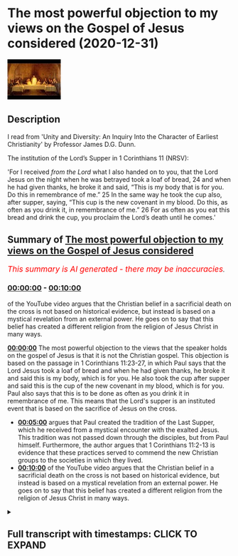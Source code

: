 # The most powerful objection to my views on the Gospel of Jesus considered (2020-12-31)

![alt The most powerful objection to my views on the Gospel of Jesus considered](lNeVDnS7eoQ.jpg "The most powerful objection to my views on the Gospel of Jesus considered")

## Description

I read from 'Unity and Diversity: An Inquiry Into the Character of Earliest Christianity' by Professor James D.G. Dunn.

The institution of the Lord’s Supper in 1 Corinthians 11 (NRSV):

'For I received *from the Lord* what I also handed on to you, that the Lord Jesus on the night when he was betrayed took a loaf of bread, 24 and when he had given thanks, he broke it and said, “This is my body that is for you. Do this in remembrance of me.” 25 In the same way he took the cup also, after supper, saying, “This cup is the new covenant in my blood. Do this, as often as you drink it, in remembrance of me.” 26 For as often as you eat this bread and drink the cup, you proclaim the Lord’s death until he comes.'

## Summary of [The most powerful objection to my views on the Gospel of Jesus considered](https://www.youtube.com/watch?v=lNeVDnS7eoQ)


*<span style="color:red; font-size:125%">This summary is AI generated - there may be inaccuracies</span>. [](/)*

### [00:00:00](https://www.youtube.com/watch?v=lNeVDnS7eoQ&t=0) - [00:10:00](https://www.youtube.com/watch?v=lNeVDnS7eoQ&t=600)

of the YouTube video argues that the Christian belief in a sacrificial death on the cross is not based on historical evidence, but instead is based on a mystical revelation from an external power. He goes on to say that this belief has created a different religion from the religion of Jesus Christ in many ways.

**[00:00:00](https://www.youtube.com/watch?v=lNeVDnS7eoQ&t=0)** The most powerful objection to the views that the speaker holds on the gospel of Jesus is that it is not the Christian gospel. This objection is based on the passage in 1 Corinthians 11:23-27, in which Paul says that the Lord Jesus took a loaf of bread and when he had given thanks, he broke it and said this is my body, which is for you. He also took the cup after supper and said this is the cup of the new covenant in my blood, which is for you. Paul also says that this is to be done as often as you drink it in remembrance of me. This means that the Lord's supper is an instituted event that is based on the sacrifice of Jesus on the cross.
* **[00:05:00](https://www.youtube.com/watch?v=lNeVDnS7eoQ&t=300)** argues that Paul created the tradition of the Last Supper, which he received from a mystical encounter with the exalted Jesus. This tradition was not passed down through the disciples, but from Paul himself. Furthermore, the author argues that 1 Corinthians 11:2-13 is evidence that these practices served to commend the new Christian groups to the societies in which they lived.
* **[00:10:00](https://www.youtube.com/watch?v=lNeVDnS7eoQ&t=600)** of the YouTube video argues that the Christian belief in a sacrificial death on the cross is not based on historical evidence, but instead is based on a mystical revelation from an external power. He goes on to say that this belief has created a different religion from the religion of Jesus Christ in many ways.

<details><summary><h2>Full transcript with timestamps: CLICK TO EXPAND</h2></summary>

[0:00:01](https://youtu.be/lNeVDnS7eoQ?t=1) hello and in this uh episode  
[0:00:03](https://youtu.be/lNeVDnS7eoQ?t=3) on new year's eve i want to talk about  
[0:00:05](https://youtu.be/lNeVDnS7eoQ?t=5) what may be the most powerful  
[0:00:07](https://youtu.be/lNeVDnS7eoQ?t=7) single objection to the views that i  
[0:00:10](https://youtu.be/lNeVDnS7eoQ?t=10) commonly articulate in my conversations  
[0:00:13](https://youtu.be/lNeVDnS7eoQ?t=13) and debates with christians and in my  
[0:00:15](https://youtu.be/lNeVDnS7eoQ?t=15) own understanding of  
[0:00:16](https://youtu.be/lNeVDnS7eoQ?t=16) what jesus ministry was about i think  
[0:00:19](https://youtu.be/lNeVDnS7eoQ?t=19) that  
[0:00:20](https://youtu.be/lNeVDnS7eoQ?t=20) the message that jesus preached wasn't  
[0:00:22](https://youtu.be/lNeVDnS7eoQ?t=22) uh the christian gospel  
[0:00:24](https://youtu.be/lNeVDnS7eoQ?t=24) but it was quite different it was based  
[0:00:26](https://youtu.be/lNeVDnS7eoQ?t=26) around the uh devotion to the one  
[0:00:28](https://youtu.be/lNeVDnS7eoQ?t=28) the one god with an emphasis on mercy  
[0:00:31](https://youtu.be/lNeVDnS7eoQ?t=31) and love and forgiveness against  
[0:00:32](https://youtu.be/lNeVDnS7eoQ?t=32) hypocrisy  
[0:00:34](https://youtu.be/lNeVDnS7eoQ?t=34) uh an emphasis on interior sincerity  
[0:00:37](https://youtu.be/lNeVDnS7eoQ?t=37) uh rather mere externality and uh  
[0:00:40](https://youtu.be/lNeVDnS7eoQ?t=40) there is no mention in in my  
[0:00:42](https://youtu.be/lNeVDnS7eoQ?t=42) understanding of jesus death  
[0:00:45](https://youtu.be/lNeVDnS7eoQ?t=45) being required for salvation to enter  
[0:00:48](https://youtu.be/lNeVDnS7eoQ?t=48) into the kingdom  
[0:00:48](https://youtu.be/lNeVDnS7eoQ?t=48) for forgiveness of sins because people  
[0:00:51](https://youtu.be/lNeVDnS7eoQ?t=51) were entering into the kingdom  
[0:00:52](https://youtu.be/lNeVDnS7eoQ?t=52) of god um the prostitutes and the tax  
[0:00:55](https://youtu.be/lNeVDnS7eoQ?t=55) collectors and the poor and so on as  
[0:00:57](https://youtu.be/lNeVDnS7eoQ?t=57) luke mentions long before uh this  
[0:01:00](https://youtu.be/lNeVDnS7eoQ?t=60) sacrificial death on the cross but uh  
[0:01:03](https://youtu.be/lNeVDnS7eoQ?t=63) the objection is made  
[0:01:04](https://youtu.be/lNeVDnS7eoQ?t=64) that if one looks at the gospels  
[0:01:06](https://youtu.be/lNeVDnS7eoQ?t=66) particularly the end of jesus's life  
[0:01:09](https://youtu.be/lNeVDnS7eoQ?t=69) on the night that he was betrayed we  
[0:01:12](https://youtu.be/lNeVDnS7eoQ?t=72) come across something called the last  
[0:01:14](https://youtu.be/lNeVDnS7eoQ?t=74) supper and this is  
[0:01:16](https://youtu.be/lNeVDnS7eoQ?t=76) commemorated in today's churches it's  
[0:01:18](https://youtu.be/lNeVDnS7eoQ?t=78) called the mass or the eucharist  
[0:01:21](https://youtu.be/lNeVDnS7eoQ?t=81) or holy communion or the last supper  
[0:01:24](https://youtu.be/lNeVDnS7eoQ?t=84) basically looking back uh to this event  
[0:01:28](https://youtu.be/lNeVDnS7eoQ?t=88) that uh the bible records apparently  
[0:01:32](https://youtu.be/lNeVDnS7eoQ?t=92) and our earliest recollection of that  
[0:01:34](https://youtu.be/lNeVDnS7eoQ?t=94) the earliest uh narration of that is in  
[0:01:36](https://youtu.be/lNeVDnS7eoQ?t=96) paul's letters  
[0:01:37](https://youtu.be/lNeVDnS7eoQ?t=97) and i just wanted to read to you what it  
[0:01:40](https://youtu.be/lNeVDnS7eoQ?t=100) says  
[0:01:41](https://youtu.be/lNeVDnS7eoQ?t=101) in 1 corinthians chapter 11  
[0:01:44](https://youtu.be/lNeVDnS7eoQ?t=104) verse 23 onwards it says for i received  
[0:01:48](https://youtu.be/lNeVDnS7eoQ?t=108) from the lord but i also handed on to  
[0:01:50](https://youtu.be/lNeVDnS7eoQ?t=110) you  
[0:01:50](https://youtu.be/lNeVDnS7eoQ?t=110) that the lord jesus on the night that he  
[0:01:53](https://youtu.be/lNeVDnS7eoQ?t=113) was betrayed  
[0:01:54](https://youtu.be/lNeVDnS7eoQ?t=114) took a loaf of bread and when he had  
[0:01:56](https://youtu.be/lNeVDnS7eoQ?t=116) given thanks  
[0:01:57](https://youtu.be/lNeVDnS7eoQ?t=117) he broke it and said this is my body  
[0:02:00](https://youtu.be/lNeVDnS7eoQ?t=120) that is for you  
[0:02:01](https://youtu.be/lNeVDnS7eoQ?t=121) do this in remembrance of me  
[0:02:05](https://youtu.be/lNeVDnS7eoQ?t=125) in the same way he took the cup also  
[0:02:07](https://youtu.be/lNeVDnS7eoQ?t=127) after supper saying  
[0:02:09](https://youtu.be/lNeVDnS7eoQ?t=129) this is the cup of the new covenant in  
[0:02:11](https://youtu.be/lNeVDnS7eoQ?t=131) my blood  
[0:02:13](https://youtu.be/lNeVDnS7eoQ?t=133) do this as often as you drink it in  
[0:02:15](https://youtu.be/lNeVDnS7eoQ?t=135) remembrance  
[0:02:16](https://youtu.be/lNeVDnS7eoQ?t=136) of me for as often as you eat  
[0:02:20](https://youtu.be/lNeVDnS7eoQ?t=140) this bread and drink this cup you  
[0:02:22](https://youtu.be/lNeVDnS7eoQ?t=142) proclaim  
[0:02:23](https://youtu.be/lNeVDnS7eoQ?t=143) the lord's death until he comes  
[0:02:27](https://youtu.be/lNeVDnS7eoQ?t=147) so this is commonly understood to be the  
[0:02:29](https://youtu.be/lNeVDnS7eoQ?t=149) institution  
[0:02:30](https://youtu.be/lNeVDnS7eoQ?t=150) of the lord's supper and clearly  
[0:02:32](https://youtu.be/lNeVDnS7eoQ?t=152) portraying jesus death  
[0:02:34](https://youtu.be/lNeVDnS7eoQ?t=154) as sacrificial as inaugurating a new  
[0:02:37](https://youtu.be/lNeVDnS7eoQ?t=157) covenant  
[0:02:39](https://youtu.be/lNeVDnS7eoQ?t=159) and as being absolutely key for  
[0:02:41](https://youtu.be/lNeVDnS7eoQ?t=161) salvation and the forgiveness of sins  
[0:02:43](https://youtu.be/lNeVDnS7eoQ?t=163) so this is seen as this passage is seen  
[0:02:46](https://youtu.be/lNeVDnS7eoQ?t=166) as a decisive  
[0:02:47](https://youtu.be/lNeVDnS7eoQ?t=167) objection to the my own understanding of  
[0:02:50](https://youtu.be/lNeVDnS7eoQ?t=170) the gospel of jesus  
[0:02:51](https://youtu.be/lNeVDnS7eoQ?t=171) which i've just mentioned so there are  
[0:02:54](https://youtu.be/lNeVDnS7eoQ?t=174) one or two  
[0:02:55](https://youtu.be/lNeVDnS7eoQ?t=175) possible ways of responding to this  
[0:02:57](https://youtu.be/lNeVDnS7eoQ?t=177) objection  
[0:02:58](https://youtu.be/lNeVDnS7eoQ?t=178) and um i want to share with you  
[0:03:02](https://youtu.be/lNeVDnS7eoQ?t=182) uh some comments in this book which i  
[0:03:04](https://youtu.be/lNeVDnS7eoQ?t=184) mentioned in a previous video  
[0:03:06](https://youtu.be/lNeVDnS7eoQ?t=186) unity and diversity in the new testament  
[0:03:08](https://youtu.be/lNeVDnS7eoQ?t=188) an inquiry into  
[0:03:10](https://youtu.be/lNeVDnS7eoQ?t=190) the character of earliest christianity  
[0:03:12](https://youtu.be/lNeVDnS7eoQ?t=192) by  
[0:03:13](https://youtu.be/lNeVDnS7eoQ?t=193) professor jimmy dunn of durham  
[0:03:15](https://youtu.be/lNeVDnS7eoQ?t=195) university  
[0:03:17](https://youtu.be/lNeVDnS7eoQ?t=197) and he has a paragraph directly  
[0:03:19](https://youtu.be/lNeVDnS7eoQ?t=199) commenting on the nature of  
[0:03:21](https://youtu.be/lNeVDnS7eoQ?t=201) paul's comments in one corinthians which  
[0:03:23](https://youtu.be/lNeVDnS7eoQ?t=203) i think throw  
[0:03:24](https://youtu.be/lNeVDnS7eoQ?t=204) a completely different light on the  
[0:03:26](https://youtu.be/lNeVDnS7eoQ?t=206) whole  
[0:03:27](https://youtu.be/lNeVDnS7eoQ?t=207) argument and um and i'll just read it  
[0:03:30](https://youtu.be/lNeVDnS7eoQ?t=210) and then make some comments  
[0:03:32](https://youtu.be/lNeVDnS7eoQ?t=212) so on page 72 of dunn's book he writes  
[0:03:36](https://youtu.be/lNeVDnS7eoQ?t=216) here is a tradition of jesus's words  
[0:03:38](https://youtu.be/lNeVDnS7eoQ?t=218) which peter clearly believes  
[0:03:40](https://youtu.be/lNeVDnS7eoQ?t=220) should govern the common meals of the  
[0:03:42](https://youtu.be/lNeVDnS7eoQ?t=222) corinthians  
[0:03:44](https://youtu.be/lNeVDnS7eoQ?t=224) at the same time he has no compunction  
[0:03:47](https://youtu.be/lNeVDnS7eoQ?t=227) about adding what appears to be his own  
[0:03:49](https://youtu.be/lNeVDnS7eoQ?t=229) interpretation to the received formula  
[0:03:52](https://youtu.be/lNeVDnS7eoQ?t=232) quote  
[0:03:53](https://youtu.be/lNeVDnS7eoQ?t=233) for as often as you eat this bread and  
[0:03:55](https://youtu.be/lNeVDnS7eoQ?t=235) drink this cup  
[0:03:56](https://youtu.be/lNeVDnS7eoQ?t=236) you proclaim the lord's death until he  
[0:03:58](https://youtu.be/lNeVDnS7eoQ?t=238) comes  
[0:04:00](https://youtu.be/lNeVDnS7eoQ?t=240) that's 1126 moreover  
[0:04:03](https://youtu.be/lNeVDnS7eoQ?t=243) he specifically designates the source of  
[0:04:05](https://youtu.be/lNeVDnS7eoQ?t=245) the last supper tradition as  
[0:04:07](https://youtu.be/lNeVDnS7eoQ?t=247) the lord this seems to mean not so much  
[0:04:10](https://youtu.be/lNeVDnS7eoQ?t=250) that the earthly jesus was the original  
[0:04:12](https://youtu.be/lNeVDnS7eoQ?t=252) source  
[0:04:13](https://youtu.be/lNeVDnS7eoQ?t=253) of the tradition but rather that paul  
[0:04:16](https://youtu.be/lNeVDnS7eoQ?t=256) understood the present  
[0:04:17](https://youtu.be/lNeVDnS7eoQ?t=257) exalted jesus to be the immediate source  
[0:04:20](https://youtu.be/lNeVDnS7eoQ?t=260) of the historical formula that is to say  
[0:04:24](https://youtu.be/lNeVDnS7eoQ?t=264) that it was authoritative not because it  
[0:04:26](https://youtu.be/lNeVDnS7eoQ?t=266) was a tradition  
[0:04:28](https://youtu.be/lNeVDnS7eoQ?t=268) but because it was received and accepted  
[0:04:30](https://youtu.be/lNeVDnS7eoQ?t=270) on the direct authority  
[0:04:32](https://youtu.be/lNeVDnS7eoQ?t=272) of the exalted one compare and note the  
[0:04:35](https://youtu.be/lNeVDnS7eoQ?t=275) present tense in 1 corinthians  
[0:04:37](https://youtu.be/lNeVDnS7eoQ?t=277) 7 10. here again  
[0:04:41](https://youtu.be/lNeVDnS7eoQ?t=281) evidently we are back with the idea of  
[0:04:43](https://youtu.be/lNeVDnS7eoQ?t=283) pneumatic tradition  
[0:04:45](https://youtu.be/lNeVDnS7eoQ?t=285) tradition which is authoritative because  
[0:04:47](https://youtu.be/lNeVDnS7eoQ?t=287) of its immediate inspiration  
[0:04:49](https://youtu.be/lNeVDnS7eoQ?t=289) and its direct relevance end quote  
[0:04:54](https://youtu.be/lNeVDnS7eoQ?t=294) so i think in simpler language what um  
[0:04:58](https://youtu.be/lNeVDnS7eoQ?t=298) don is saying is that this story the  
[0:05:01](https://youtu.be/lNeVDnS7eoQ?t=301) last supper  
[0:05:02](https://youtu.be/lNeVDnS7eoQ?t=302) according to paul and i think done is  
[0:05:05](https://youtu.be/lNeVDnS7eoQ?t=305) right to stress  
[0:05:06](https://youtu.be/lNeVDnS7eoQ?t=306) verse 23 for i received from the lord  
[0:05:10](https://youtu.be/lNeVDnS7eoQ?t=310) what i also handed on to you that the  
[0:05:12](https://youtu.be/lNeVDnS7eoQ?t=312) lord jesus on the night that he was  
[0:05:14](https://youtu.be/lNeVDnS7eoQ?t=314) betrayed  
[0:05:14](https://youtu.be/lNeVDnS7eoQ?t=314) took a loaf of bread etc so  
[0:05:17](https://youtu.be/lNeVDnS7eoQ?t=317) paul it seems received this uh  
[0:05:20](https://youtu.be/lNeVDnS7eoQ?t=320) institution of the last supper  
[0:05:22](https://youtu.be/lNeVDnS7eoQ?t=322) directly from the exalted christ  
[0:05:26](https://youtu.be/lNeVDnS7eoQ?t=326) he did not receive it from peter james  
[0:05:30](https://youtu.be/lNeVDnS7eoQ?t=330) uh john or any of the the actual  
[0:05:32](https://youtu.be/lNeVDnS7eoQ?t=332) disciples of jesus  
[0:05:33](https://youtu.be/lNeVDnS7eoQ?t=333) and indeed elsewhere paul is very clear  
[0:05:36](https://youtu.be/lNeVDnS7eoQ?t=336) that the gospel himself  
[0:05:38](https://youtu.be/lNeVDnS7eoQ?t=338) that he preaches is uh he had not  
[0:05:40](https://youtu.be/lNeVDnS7eoQ?t=340) received from any human being  
[0:05:42](https://youtu.be/lNeVDnS7eoQ?t=342) and in galatians um he makes that very  
[0:05:45](https://youtu.be/lNeVDnS7eoQ?t=345) clear in galatians chapter 1  
[0:05:47](https://youtu.be/lNeVDnS7eoQ?t=347) where he says about the gospel that he  
[0:05:49](https://youtu.be/lNeVDnS7eoQ?t=349) preaches verse 11  
[0:05:51](https://youtu.be/lNeVDnS7eoQ?t=351) i want you to know that the gospel that  
[0:05:54](https://youtu.be/lNeVDnS7eoQ?t=354) was proclaimed by me  
[0:05:56](https://youtu.be/lNeVDnS7eoQ?t=356) is not of human origin for i did not  
[0:05:58](https://youtu.be/lNeVDnS7eoQ?t=358) receive it from a human source  
[0:06:00](https://youtu.be/lNeVDnS7eoQ?t=360) nor was i taught it but i received it  
[0:06:04](https://youtu.be/lNeVDnS7eoQ?t=364) through a revelation  
[0:06:05](https://youtu.be/lNeVDnS7eoQ?t=365) of jesus christ so these ideas that paul  
[0:06:08](https://youtu.be/lNeVDnS7eoQ?t=368) is preaching  
[0:06:09](https://youtu.be/lNeVDnS7eoQ?t=369) um which uh he has also passes on to  
[0:06:13](https://youtu.be/lNeVDnS7eoQ?t=373) the corinthians to the thessalonians to  
[0:06:16](https://youtu.be/lNeVDnS7eoQ?t=376) the people in the church in colossia  
[0:06:19](https://youtu.be/lNeVDnS7eoQ?t=379) to wherever he founded a church  
[0:06:22](https://youtu.be/lNeVDnS7eoQ?t=382) this is what he taught them was the  
[0:06:24](https://youtu.be/lNeVDnS7eoQ?t=384) christian faith this is what he taught  
[0:06:25](https://youtu.be/lNeVDnS7eoQ?t=385) them as the gospel  
[0:06:26](https://youtu.be/lNeVDnS7eoQ?t=386) he didn't receive that from any of jesus  
[0:06:28](https://youtu.be/lNeVDnS7eoQ?t=388) disciples  
[0:06:29](https://youtu.be/lNeVDnS7eoQ?t=389) he received it from a mystical encounter  
[0:06:32](https://youtu.be/lNeVDnS7eoQ?t=392) with the exalted jesus  
[0:06:34](https://youtu.be/lNeVDnS7eoQ?t=394) now there are three accounts in the book  
[0:06:37](https://youtu.be/lNeVDnS7eoQ?t=397) of acts  
[0:06:38](https://youtu.be/lNeVDnS7eoQ?t=398) written by luke of uh  
[0:06:42](https://youtu.be/lNeVDnS7eoQ?t=402) paul's claim that on the road to  
[0:06:44](https://youtu.be/lNeVDnS7eoQ?t=404) damascus  
[0:06:45](https://youtu.be/lNeVDnS7eoQ?t=405) he had this incredible encounter with  
[0:06:47](https://youtu.be/lNeVDnS7eoQ?t=407) jesus with the written cr  
[0:06:49](https://youtu.be/lNeVDnS7eoQ?t=409) isn't christ and these he calls  
[0:06:52](https://youtu.be/lNeVDnS7eoQ?t=412) visions this is not my word uh if you  
[0:06:55](https://youtu.be/lNeVDnS7eoQ?t=415) look at  
[0:06:56](https://youtu.be/lNeVDnS7eoQ?t=416) acts chapter 26  
[0:06:59](https://youtu.be/lNeVDnS7eoQ?t=419) there are three accounts as i say of  
[0:07:01](https://youtu.be/lNeVDnS7eoQ?t=421) this story in acts  
[0:07:02](https://youtu.be/lNeVDnS7eoQ?t=422) in the last account acts 26 verse 19  
[0:07:06](https://youtu.be/lNeVDnS7eoQ?t=426) he tells this story to king agrippa and  
[0:07:09](https://youtu.be/lNeVDnS7eoQ?t=429) he says i was not  
[0:07:10](https://youtu.be/lNeVDnS7eoQ?t=430) disobedient to the heavenly vision this  
[0:07:13](https://youtu.be/lNeVDnS7eoQ?t=433) refers to the story of his encounter  
[0:07:16](https://youtu.be/lNeVDnS7eoQ?t=436) on the road to damascus he has just  
[0:07:17](https://youtu.be/lNeVDnS7eoQ?t=437) described in the preceding  
[0:07:19](https://youtu.be/lNeVDnS7eoQ?t=439) verses and uh  
[0:07:23](https://youtu.be/lNeVDnS7eoQ?t=443) agrippa says you are out of your mind  
[0:07:24](https://youtu.be/lNeVDnS7eoQ?t=444) paul too much learning has drived you  
[0:07:27](https://youtu.be/lNeVDnS7eoQ?t=447) insane  
[0:07:27](https://youtu.be/lNeVDnS7eoQ?t=447) that's um the king's uh perhaps  
[0:07:30](https://youtu.be/lNeVDnS7eoQ?t=450) insightful  
[0:07:31](https://youtu.be/lNeVDnS7eoQ?t=451) response so paul gets his teaching not  
[0:07:35](https://youtu.be/lNeVDnS7eoQ?t=455) from  
[0:07:36](https://youtu.be/lNeVDnS7eoQ?t=456) uh jesus uh the historical jesus who he  
[0:07:39](https://youtu.be/lNeVDnS7eoQ?t=459) never met  
[0:07:39](https://youtu.be/lNeVDnS7eoQ?t=459) he doesn't get it from his disciples who  
[0:07:42](https://youtu.be/lNeVDnS7eoQ?t=462) he doesn't  
[0:07:42](https://youtu.be/lNeVDnS7eoQ?t=462) he absolutely clear he doesn't get that  
[0:07:44](https://youtu.be/lNeVDnS7eoQ?t=464) teaching from them he gets it from a  
[0:07:46](https://youtu.be/lNeVDnS7eoQ?t=466) vision  
[0:07:47](https://youtu.be/lNeVDnS7eoQ?t=467) and then he founds his churches in the  
[0:07:49](https://youtu.be/lNeVDnS7eoQ?t=469) gentile world who then pass it on to  
[0:07:52](https://youtu.be/lNeVDnS7eoQ?t=472) uh their succeeding uh generations  
[0:07:55](https://youtu.be/lNeVDnS7eoQ?t=475) now what about the gospels well  
[0:07:58](https://youtu.be/lNeVDnS7eoQ?t=478) if you look at the the wording uh in 1  
[0:08:01](https://youtu.be/lNeVDnS7eoQ?t=481) corinthians 11  
[0:08:03](https://youtu.be/lNeVDnS7eoQ?t=483) it is pretty much the same as we found  
[0:08:05](https://youtu.be/lNeVDnS7eoQ?t=485) in matthew mark and luke  
[0:08:06](https://youtu.be/lNeVDnS7eoQ?t=486) with some very slight differences it  
[0:08:08](https://youtu.be/lNeVDnS7eoQ?t=488) looks as if they have taken this  
[0:08:09](https://youtu.be/lNeVDnS7eoQ?t=489) tradition  
[0:08:11](https://youtu.be/lNeVDnS7eoQ?t=491) uh that has been passed on by paul to  
[0:08:13](https://youtu.be/lNeVDnS7eoQ?t=493) his churches  
[0:08:15](https://youtu.be/lNeVDnS7eoQ?t=495) they've taken this tradition which was  
[0:08:17](https://youtu.be/lNeVDnS7eoQ?t=497) uh came about  
[0:08:18](https://youtu.be/lNeVDnS7eoQ?t=498) some years earlier in the 1950s early 19  
[0:08:22](https://youtu.be/lNeVDnS7eoQ?t=502) early a.d 50 when the letter was written  
[0:08:26](https://youtu.be/lNeVDnS7eoQ?t=506) uh one corinthians and they've  
[0:08:27](https://youtu.be/lNeVDnS7eoQ?t=507) incorporated that story into  
[0:08:30](https://youtu.be/lNeVDnS7eoQ?t=510) their telling of the gospel because the  
[0:08:32](https://youtu.be/lNeVDnS7eoQ?t=512) gospels are not written by eyewitnesses  
[0:08:34](https://youtu.be/lNeVDnS7eoQ?t=514) as is now universally acknowledged by  
[0:08:37](https://youtu.be/lNeVDnS7eoQ?t=517) new testament scholars  
[0:08:38](https://youtu.be/lNeVDnS7eoQ?t=518) their second generation um creations and  
[0:08:41](https://youtu.be/lNeVDnS7eoQ?t=521) they're not written by  
[0:08:42](https://youtu.be/lNeVDnS7eoQ?t=522) disciples or eyewitnesses so  
[0:08:45](https://youtu.be/lNeVDnS7eoQ?t=525) the origin of this last supper story  
[0:08:47](https://youtu.be/lNeVDnS7eoQ?t=527) seems to be uh  
[0:08:49](https://youtu.be/lNeVDnS7eoQ?t=529) paul's vision that he had of jesus  
[0:08:52](https://youtu.be/lNeVDnS7eoQ?t=532) not the historical jesus and that's what  
[0:08:55](https://youtu.be/lNeVDnS7eoQ?t=535) dun says  
[0:08:56](https://youtu.be/lNeVDnS7eoQ?t=536) now this is quite uh explosive it's  
[0:08:59](https://youtu.be/lNeVDnS7eoQ?t=539) a huge game changer in terms of the  
[0:09:03](https://youtu.be/lNeVDnS7eoQ?t=543) debate about  
[0:09:03](https://youtu.be/lNeVDnS7eoQ?t=543) jesus own message jimmy dunn continues  
[0:09:08](https://youtu.be/lNeVDnS7eoQ?t=548) um just to drive the point home i guess  
[0:09:11](https://youtu.be/lNeVDnS7eoQ?t=551) paul  
[0:09:12](https://youtu.be/lNeVDnS7eoQ?t=552) also appeals on several occasions in one  
[0:09:14](https://youtu.be/lNeVDnS7eoQ?t=554) corinthians  
[0:09:15](https://youtu.be/lNeVDnS7eoQ?t=555) to the practices of other churches in  
[0:09:17](https://youtu.be/lNeVDnS7eoQ?t=557) the gentile mission and he quotes a  
[0:09:19](https://youtu.be/lNeVDnS7eoQ?t=559) bunch of texts  
[0:09:20](https://youtu.be/lNeVDnS7eoQ?t=560) here evidently a former church tradition  
[0:09:22](https://youtu.be/lNeVDnS7eoQ?t=562) was growing up which could be appealed  
[0:09:24](https://youtu.be/lNeVDnS7eoQ?t=564) to  
[0:09:25](https://youtu.be/lNeVDnS7eoQ?t=565) as some sort of unifying bond but  
[0:09:28](https://youtu.be/lNeVDnS7eoQ?t=568) if uh 1 corinthians 11 is any guide  
[0:09:32](https://youtu.be/lNeVDnS7eoQ?t=572) these were practices which served to  
[0:09:34](https://youtu.be/lNeVDnS7eoQ?t=574) commend the new christian groups to the  
[0:09:36](https://youtu.be/lNeVDnS7eoQ?t=576) societies in which they lived  
[0:09:38](https://youtu.be/lNeVDnS7eoQ?t=578) a bit oblique what dumb means by that  
[0:09:40](https://youtu.be/lNeVDnS7eoQ?t=580) and then he says and paul  
[0:09:42](https://youtu.be/lNeVDnS7eoQ?t=582) as the creator of that tradition  
[0:09:44](https://youtu.be/lNeVDnS7eoQ?t=584) certainly did not regard it as having an  
[0:09:46](https://youtu.be/lNeVDnS7eoQ?t=586) independent authority  
[0:09:47](https://youtu.be/lNeVDnS7eoQ?t=587) so paul is the creator of the tradition  
[0:09:50](https://youtu.be/lNeVDnS7eoQ?t=590) of the last supper  
[0:09:52](https://youtu.be/lNeVDnS7eoQ?t=592) he didn't get it from jesus the  
[0:09:53](https://youtu.be/lNeVDnS7eoQ?t=593) historical jesus didn't get it from  
[0:09:55](https://youtu.be/lNeVDnS7eoQ?t=595) peter from james from paul  
[0:09:56](https://youtu.be/lNeVDnS7eoQ?t=596) he created it and ultimately many years  
[0:10:00](https://youtu.be/lNeVDnS7eoQ?t=600) later  
[0:10:00](https://youtu.be/lNeVDnS7eoQ?t=600) in the second generation when whoever  
[0:10:03](https://youtu.be/lNeVDnS7eoQ?t=603) wrote matthew mark and luke came along  
[0:10:05](https://youtu.be/lNeVDnS7eoQ?t=605) it was the common practice of many many  
[0:10:07](https://youtu.be/lNeVDnS7eoQ?t=607) churches that paul had founded  
[0:10:09](https://youtu.be/lNeVDnS7eoQ?t=609) to believe that the death of jesus uh  
[0:10:12](https://youtu.be/lNeVDnS7eoQ?t=612) was sacrificial  
[0:10:13](https://youtu.be/lNeVDnS7eoQ?t=613) and that supplanted and took the place  
[0:10:16](https://youtu.be/lNeVDnS7eoQ?t=616) of the gospel of jesus  
[0:10:17](https://youtu.be/lNeVDnS7eoQ?t=617) which had a very different focus and a  
[0:10:19](https://youtu.be/lNeVDnS7eoQ?t=619) very different  
[0:10:20](https://youtu.be/lNeVDnS7eoQ?t=620) um soteriology and very different  
[0:10:23](https://youtu.be/lNeVDnS7eoQ?t=623) theology  
[0:10:24](https://youtu.be/lNeVDnS7eoQ?t=624) what about the gospel of john well as is  
[0:10:27](https://youtu.be/lNeVDnS7eoQ?t=627) well known  
[0:10:27](https://youtu.be/lNeVDnS7eoQ?t=627) um the gospel of john doesn't contain  
[0:10:31](https://youtu.be/lNeVDnS7eoQ?t=631) a last supper clearly it comes from a  
[0:10:33](https://youtu.be/lNeVDnS7eoQ?t=633) different tradition  
[0:10:34](https://youtu.be/lNeVDnS7eoQ?t=634) uh because the synoptic gospels as as we  
[0:10:36](https://youtu.be/lNeVDnS7eoQ?t=636) know matthew  
[0:10:38](https://youtu.be/lNeVDnS7eoQ?t=638) and luke use mark the earlier gospel  
[0:10:40](https://youtu.be/lNeVDnS7eoQ?t=640) written in the 70s a.d  
[0:10:42](https://youtu.be/lNeVDnS7eoQ?t=642) so it's a good 20 years later after paul  
[0:10:45](https://youtu.be/lNeVDnS7eoQ?t=645) um  
[0:10:46](https://youtu.be/lNeVDnS7eoQ?t=646) handed on that tradition to the  
[0:10:48](https://youtu.be/lNeVDnS7eoQ?t=648) corinthians um  
[0:10:50](https://youtu.be/lNeVDnS7eoQ?t=650) and matthew as i say matthew and luke  
[0:10:52](https://youtu.be/lNeVDnS7eoQ?t=652) used mark so really just one source  
[0:10:54](https://youtu.be/lNeVDnS7eoQ?t=654) which is  
[0:10:55](https://youtu.be/lNeVDnS7eoQ?t=655) mark so probably mark got this story  
[0:10:58](https://youtu.be/lNeVDnS7eoQ?t=658) from paul's churches  
[0:11:01](https://youtu.be/lNeVDnS7eoQ?t=661) and then luke and matthew incorporated  
[0:11:03](https://youtu.be/lNeVDnS7eoQ?t=663) that story into their own telling  
[0:11:05](https://youtu.be/lNeVDnS7eoQ?t=665) of the gospel john however  
[0:11:09](https://youtu.be/lNeVDnS7eoQ?t=669) is a separate tradition knows nothing of  
[0:11:12](https://youtu.be/lNeVDnS7eoQ?t=672) the  
[0:11:12](https://youtu.be/lNeVDnS7eoQ?t=672) last supper story although some do say  
[0:11:15](https://youtu.be/lNeVDnS7eoQ?t=675) particularly catholics that john chapter  
[0:11:17](https://youtu.be/lNeVDnS7eoQ?t=677) six  
[0:11:18](https://youtu.be/lNeVDnS7eoQ?t=678) is a reference to um the eucharist but  
[0:11:21](https://youtu.be/lNeVDnS7eoQ?t=681) it doesn't talk about allah suburb and  
[0:11:23](https://youtu.be/lNeVDnS7eoQ?t=683) that's a scholarly issue but i'm not  
[0:11:24](https://youtu.be/lNeVDnS7eoQ?t=684) going to get into  
[0:11:27](https://youtu.be/lNeVDnS7eoQ?t=687) so this powerful objection to  
[0:11:30](https://youtu.be/lNeVDnS7eoQ?t=690) my uh the most powerful objection i  
[0:11:32](https://youtu.be/lNeVDnS7eoQ?t=692) think to my presentation of what jesus  
[0:11:34](https://youtu.be/lNeVDnS7eoQ?t=694) preached  
[0:11:35](https://youtu.be/lNeVDnS7eoQ?t=695) i nothing to do with a sacrificial death  
[0:11:38](https://youtu.be/lNeVDnS7eoQ?t=698) on the cross  
[0:11:39](https://youtu.be/lNeVDnS7eoQ?t=699) um actually evaporates if jimmy dunn  
[0:11:42](https://youtu.be/lNeVDnS7eoQ?t=702) who is a christian who believes in the  
[0:11:44](https://youtu.be/lNeVDnS7eoQ?t=704) trinity is right and i think he has a  
[0:11:46](https://youtu.be/lNeVDnS7eoQ?t=706) good argument  
[0:11:47](https://youtu.be/lNeVDnS7eoQ?t=707) because paul in 1 corinthians 11 says he  
[0:11:50](https://youtu.be/lNeVDnS7eoQ?t=710) received this  
[0:11:51](https://youtu.be/lNeVDnS7eoQ?t=711) from the lord and he didn't and he says  
[0:11:53](https://youtu.be/lNeVDnS7eoQ?t=713) in corinthians he doesn't get this  
[0:11:54](https://youtu.be/lNeVDnS7eoQ?t=714) in galatians i mean he doesn't get this  
[0:11:56](https://youtu.be/lNeVDnS7eoQ?t=716) from any historical source any human  
[0:11:59](https://youtu.be/lNeVDnS7eoQ?t=719) being  
[0:12:00](https://youtu.be/lNeVDnS7eoQ?t=720) this is a mystical revelation  
[0:12:03](https://youtu.be/lNeVDnS7eoQ?t=723) and he has a vision he says on the road  
[0:12:05](https://youtu.be/lNeVDnS7eoQ?t=725) to damascus so here's a man given to  
[0:12:07](https://youtu.be/lNeVDnS7eoQ?t=727) um visions and appearances  
[0:12:11](https://youtu.be/lNeVDnS7eoQ?t=731) and words from another external power  
[0:12:15](https://youtu.be/lNeVDnS7eoQ?t=735) and then he passes that on as historical  
[0:12:18](https://youtu.be/lNeVDnS7eoQ?t=738) information about the historical jesus  
[0:12:20](https://youtu.be/lNeVDnS7eoQ?t=740) and because of his powerful personality  
[0:12:22](https://youtu.be/lNeVDnS7eoQ?t=742) and his brilliance  
[0:12:23](https://youtu.be/lNeVDnS7eoQ?t=743) and what other and whatever other unseen  
[0:12:26](https://youtu.be/lNeVDnS7eoQ?t=746) elements  
[0:12:27](https://youtu.be/lNeVDnS7eoQ?t=747) are at work in his ministry  
[0:12:30](https://youtu.be/lNeVDnS7eoQ?t=750) we have created what is called  
[0:12:33](https://youtu.be/lNeVDnS7eoQ?t=753) christianity that we understand it today  
[0:12:37](https://youtu.be/lNeVDnS7eoQ?t=757) and that seems to me a different  
[0:12:39](https://youtu.be/lNeVDnS7eoQ?t=759) religion  
[0:12:40](https://youtu.be/lNeVDnS7eoQ?t=760) from the religion of jesus in many many  
[0:12:42](https://youtu.be/lNeVDnS7eoQ?t=762) ways yes there are some similarities  
[0:12:44](https://youtu.be/lNeVDnS7eoQ?t=764) they both believe in moses they believe  
[0:12:46](https://youtu.be/lNeVDnS7eoQ?t=766) in the god of israel  
[0:12:47](https://youtu.be/lNeVDnS7eoQ?t=767) but the whole thrust of salvation and  
[0:12:49](https://youtu.be/lNeVDnS7eoQ?t=769) the focus uh  
[0:12:50](https://youtu.be/lNeVDnS7eoQ?t=770) is very different in jesus ministry it's  
[0:12:52](https://youtu.be/lNeVDnS7eoQ?t=772) focused on god  
[0:12:53](https://youtu.be/lNeVDnS7eoQ?t=773) in paul's ministry it's focused on jesus  
[0:12:56](https://youtu.be/lNeVDnS7eoQ?t=776) death and resurrection  
[0:12:58](https://youtu.be/lNeVDnS7eoQ?t=778) so i think the objection to my argument  
[0:13:00](https://youtu.be/lNeVDnS7eoQ?t=780) um has been  
[0:13:01](https://youtu.be/lNeVDnS7eoQ?t=781) uh pretty uh competently refuted by  
[0:13:05](https://youtu.be/lNeVDnS7eoQ?t=785) a leading christian new testament  
[0:13:06](https://youtu.be/lNeVDnS7eoQ?t=786) scholar  
[0:13:08](https://youtu.be/lNeVDnS7eoQ?t=788) that is not historical in the sense that  
[0:13:11](https://youtu.be/lNeVDnS7eoQ?t=791) it actually happened with the historical  
[0:13:12](https://youtu.be/lNeVDnS7eoQ?t=792) jesus  
[0:13:13](https://youtu.be/lNeVDnS7eoQ?t=793) paul believed maybe it was historical he  
[0:13:15](https://youtu.be/lNeVDnS7eoQ?t=795) had a vision he didn't get it from any  
[0:13:17](https://youtu.be/lNeVDnS7eoQ?t=797) historical or human source  
[0:13:19](https://youtu.be/lNeVDnS7eoQ?t=799) the source comes from some um occult  
[0:13:23](https://youtu.be/lNeVDnS7eoQ?t=803) uh source that we may never know really  
[0:13:26](https://youtu.be/lNeVDnS7eoQ?t=806) what happened there  
[0:13:27](https://youtu.be/lNeVDnS7eoQ?t=807) so i think that that's quite an  
[0:13:28](https://youtu.be/lNeVDnS7eoQ?t=808) interesting insight and thank you to  
[0:13:29](https://youtu.be/lNeVDnS7eoQ?t=809) jimmy dunn for providing  
[0:13:31](https://youtu.be/lNeVDnS7eoQ?t=811) a powerful rebuttal to i think the most  
[0:13:35](https://youtu.be/lNeVDnS7eoQ?t=815) persuasive compelling objection  
[0:13:38](https://youtu.be/lNeVDnS7eoQ?t=818) to the reconstruction and arguments that  
[0:13:41](https://youtu.be/lNeVDnS7eoQ?t=821) i presented  
[0:13:43](https://youtu.be/lNeVDnS7eoQ?t=823) till next time  
</details>